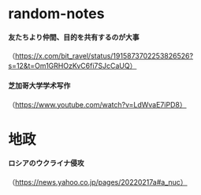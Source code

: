 # random-notes

####  友たちより仲間、目的を共有するのが大事　
（https://x.com/bit_ravel/status/1915873702253826526?s=12&t=Om1GRHOzKvC6fi7SJcCaUQ）

#### 芝加哥大学学术写作
（https://www.youtube.com/watch?v=LdWvaE7iPD8）


# 地政
#### ロシアのウクライナ侵攻
（https://news.yahoo.co.jp/pages/20220217a#a_nuc）
